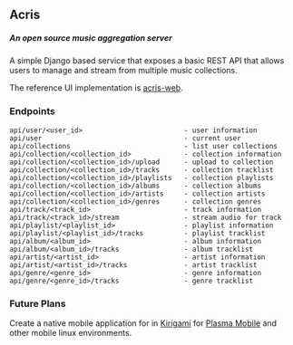 ## Acris 
##### An open source music aggregation server

A simple Django based service that exposes a basic REST API that allows users to manage and stream from multiple music collections.

The reference UI implementation is [acris-web](https://github.com/espidev/acris-web).

### Endpoints

```
api/user/<user_id>                         - user information
api/user                                   - current user
api/collections                            - list user collections
api/collection/<collection_id>             - collection information
api/collection/<collection_id>/upload      - upload to collection
api/collection/<collection_id>/tracks      - collection tracklist
api/collection/<collection_id>/playlists   - collection playlists
api/collection/<collection_id>/albums      - collection albums
api/collection/<collection_id>/artists     - collection artists
api/collection/<collection_id>/genres      - collection genres
api/track/<track_id>                       - track information
api/track/<track_id>/stream                - stream audio for track
api/playlist/<playlist_id>                 - playlist information
api/playlist/<playlist_id>/tracks          - playlist tracklist
api/album/<album_id>                       - album information
api/album/<album_id>/tracks                - album tracklist
api/artist/<artist_id>                     - artist information
api/artist/<artist_id>/tracks              - artist tracklist
api/genre/<genre_id>                       - genre information
api/genre/<genre_id>/tracks                - genre tracklist
```

### Future Plans

Create a native mobile application for in [Kirigami](https://invent.kde.org/frameworks/kirigami) for [Plasma Mobile](https://www.plasma-mobile.org/) and other mobile linux environments. 